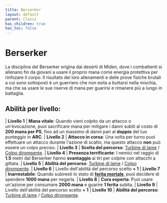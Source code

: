 ```yaml
---
title: Berserker
layout: default
parent: Classi
has_children: true
has_toc: false
---
```


# **Berserker**

La disciplina del Berserker origina dai deserti di Miden, dove i combattenti si allenano fin da giovani a usare il proprio mana come energia protettiva per rinfozare il corpo. Il risultato dei loro allenamenti e delle prove fisiche brutali a cui sono sottoposti è un guerriero che non esita a buttarsi nella mischia, ma che sa usare le sue riserve di mana per guarirsi e rimanere più a lungo in battaglia.

## Abilità per livello:

| **Livello 1**  | **Mana vitale**: Quando vieni colpito da un attacco o un'evocazione, puoi sacrificare mana per mitigare i danni subiti al costo di **200 mana per PS**, fino ad un massimo di danni pari al **doppio** del tuo punteggio in **ARC**.
| **Livello 2**  | **Attacco in corsa**: Una volta per turno puoi effettuare un attacco durante l'azione di scatto, ma questo attacco **non** può essere un colpo preciso.
| **Livello 3**  | **Scelta del percorso**: [Turbine di lame](./storm) / [Colpo dirompente](./heavy).
| **Livello 4**  | **Presenza terrificante**: I nemici nel raggio di **1.5** metri dal Berserker hanno **svantaggio** ai tiri per colpire con attacchi a gittata.
| **Livello 5**  | **Abilità del percorso**: [Turbine di lame](./storm) / [Colpo dirompente](./heavy).
| **Livello 6**  | Livello dell'abilità del percorso scelto **+ 1**
| **Livello 7**  | **Inarrestabile**: Quando subiresti lo stato di [**ferita mortale**](/attributes/health#ferita-mortale), puoi decidere di spendere **1000 mana** per negarla.
| **Livello 8**  | **Cura esperta**: Puoi usare un'azione per consumare **2000 mana** e guarire **1 ferita** subita.
| **Livello 9**  | Livello dell'abilità del percorso scelto **+ 1**
| **Livello 10** | **Abilità del percorso**: [Turbine di lame](./storm) / [Colpo dirompente](./heavy).
